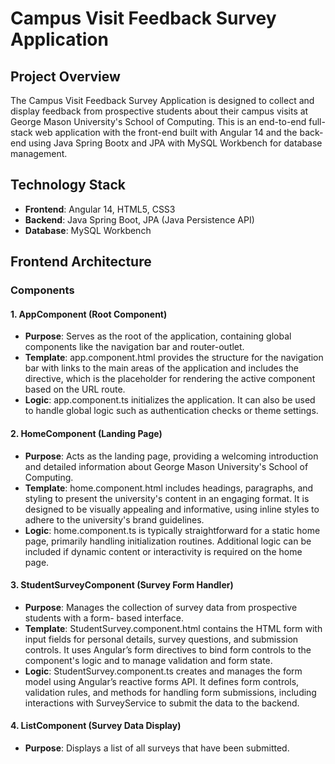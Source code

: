 
# Campus Visit Feedback Survey Application

## Project Overview
The Campus Visit Feedback Survey Application is designed to collect and display feedback from
prospective students about their campus visits at George Mason University's School of Computing. This
is an end-to-end full-stack web application with the front-end built with Angular 14 and the back-end
using Java Spring Bootx and JPA with MySQL Workbench for database management.

## Technology Stack
- **Frontend**: Angular 14, HTML5, CSS3
- **Backend**: Java Spring Boot, JPA (Java Persistence API)
- **Database**: MySQL Workbench

## Frontend Architecture
### Components
#### 1. AppComponent (Root Component)
- **Purpose**: Serves as the root of the application, containing global components like the
navigation bar and router-outlet.
- **Template**: app.component.html provides the structure for the navigation bar with links
to the main areas of the application and includes the <router-outlet> directive, which is
the placeholder for rendering the active component based on the URL route.
- **Logic**: app.component.ts initializes the application. It can also be used to handle global
logic such as authentication checks or theme settings.

#### 2. HomeComponent (Landing Page)
- **Purpose**: Acts as the landing page, providing a welcoming introduction and detailed
information about George Mason University's School of Computing.
- **Template**: home.component.html includes headings, paragraphs, and styling to present
the university's content in an engaging format. It is designed to be visually appealing and
informative, using inline styles to adhere to the university's brand guidelines.
- **Logic**: home.component.ts is typically straightforward for a static home page, primarily
handling initialization routines. Additional logic can be included if dynamic content or
interactivity is required on the home page.

#### 3. StudentSurveyComponent (Survey Form Handler)
- **Purpose**: Manages the collection of survey data from prospective students with a form-
based interface.
- **Template**: StudentSurvey.component.html contains the HTML form with input fields for
personal details, survey questions, and submission controls. It uses Angular’s form
directives to bind form controls to the component's logic and to manage validation and
form state.
- **Logic**: StudentSurvey.component.ts creates and manages the form model using
Angular’s reactive forms API. It defines form controls, validation rules, and methods for
handling form submissions, including interactions with SurveyService to submit the data
to the backend.

#### 4. ListComponent (Survey Data Display)
- **Purpose**: Displays a list of all surveys that have been submitted.
